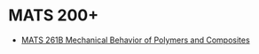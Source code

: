# MATS 200+
* [MATS 261B Mechanical Behavior of Polymers and Composites ](/Department/MATS/MATS200+/MATS261B.md)
